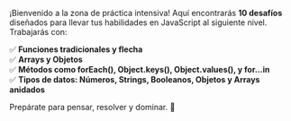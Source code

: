 ¡Bienvenido a la zona de práctica intensiva! Aquí encontrarás <strong>10 desafíos</strong> diseñados para llevar tus habilidades en JavaScript al siguiente nivel. Trabajarás con:

✅ <strong>Funciones tradicionales y flecha</strong>  
✅ <strong>Arrays y Objetos</strong>  
✅ <strong>Métodos como forEach(), Object.keys(), Object.values(), y for...in</strong>  
✅ <strong>Tipos de datos: Números, Strings, Booleanos, Objetos y Arrays anidados</strong>  

Prepárate para pensar, resolver y dominar. 🚀